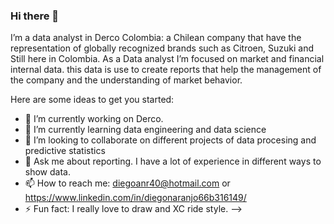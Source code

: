 ### Hi there 👋

I’m a data analyst in Derco Colombia: a Chilean company that have the representation of globally recognized brands such as Citroen, Suzuki and Still here in Colombia.
As a Data analyst I’m focused on market and financial internal data. this data is use to create reports that help the management of the company and the understanding of market behavior.

Here are some ideas to get you started:

- 🔭 I’m currently working on Derco.
- 🌱 I’m currently learning data engineering and data science 
- 👯 I’m looking to collaborate on different projects of data procesing and predictive statistics 
- 💬 Ask me about reporting. I have a lot of experience in different ways to show data.
- 📫 How to reach me: diegoanr40@hotmail.com or https://www.linkedin.com/in/diegonaranjo66b316149/
- ⚡ Fun fact: I really love to draw and XC ride style.
-->

